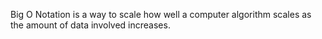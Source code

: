 Big O Notation is a way to scale how well a computer algorithm scales as the amount of data involved increases.